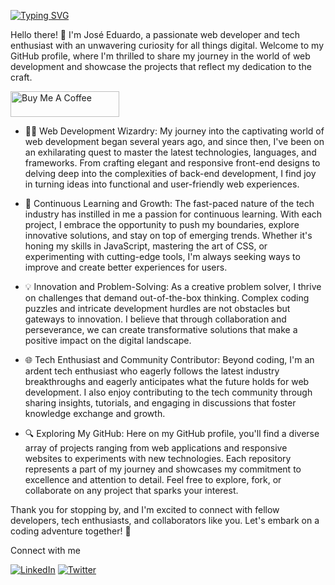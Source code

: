 [![Typing SVG](https://readme-typing-svg.demolab.com?font=Fira+Code&pause=1000&color=185DF7&width=435&lines=Hello+everyone%2C+Welcome+to+my+Github;I'm+Jos%C3%A9+Eduardo+a+Web+Developer)](https://git.io/typing-svg)

Hello there! 👋 I'm José Eduardo, a passionate web developer and tech enthusiast with an unwavering curiosity for all things digital. Welcome to my GitHub profile, where I'm thrilled to share my journey in the world of web development and showcase the projects that reflect my dedication to the craft.

<a href="https://www.buymeacoffee.com/EduardoWebSolutions" target="_blank"><img src="https://cdn.buymeacoffee.com/buttons/default-orange.png" alt="Buy Me A Coffee" height="41" width="174"></a>

- 👨‍💻 Web Development Wizardry:
My journey into the captivating world of web development began several years ago, and since then, I've been on an exhilarating quest to master the latest technologies, languages, and frameworks. From crafting elegant and responsive front-end designs to delving deep into the complexities of back-end development, I find joy in turning ideas into functional and user-friendly web experiences.

- 🚀 Continuous Learning and Growth:
The fast-paced nature of the tech industry has instilled in me a passion for continuous learning. With each project, I embrace the opportunity to push my boundaries, explore innovative solutions, and stay on top of emerging trends. Whether it's honing my skills in JavaScript, mastering the art of CSS, or experimenting with cutting-edge tools, I'm always seeking ways to improve and create better experiences for users.

- 💡 Innovation and Problem-Solving:
As a creative problem solver, I thrive on challenges that demand out-of-the-box thinking. Complex coding puzzles and intricate development hurdles are not obstacles but gateways to innovation. I believe that through collaboration and perseverance, we can create transformative solutions that make a positive impact on the digital landscape.

- 🌐 Tech Enthusiast and Community Contributor:
Beyond coding, I'm an ardent tech enthusiast who eagerly follows the latest industry breakthroughs and eagerly anticipates what the future holds for web development. I also enjoy contributing to the tech community through sharing insights, tutorials, and engaging in discussions that foster knowledge exchange and growth.

- 🔍 Exploring My GitHub:
Here on my GitHub profile, you'll find a diverse array of projects ranging from web applications and responsive websites to experiments with new technologies. Each repository represents a part of my journey and showcases my commitment to excellence and attention to detail. Feel free to explore, fork, or collaborate on any project that sparks your interest.

Thank you for stopping by, and I'm excited to connect with fellow developers, tech enthusiasts, and collaborators like you. Let's embark on a coding adventure together! 🚀

Connect with me

[![LinkedIn](https://img.shields.io/badge/LinkedIn-0077B5?style=for-the-badge&logo=linkedin&logoColor=white)](https://www.linkedin.com/in/duduzynhuu/)
[![Twitter](https://img.shields.io/badge/Twitter-1DA1F2?style=for-the-badge&logo=twitter&logoColor=white)](https://twitter.com/EduardoWebSlt)

<!---
EduardoWebSolutions/EduardoWebSolutions is a ✨ special ✨ repository because its `README.md` (this file) appears on your GitHub profile.
You can click the Preview link to take a look at your changes.
--->
